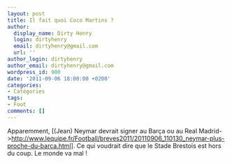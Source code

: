 ```yaml
---
layout: post
title: Il fait quoi Coco Martins ?
author:
  display_name: Dirty Henry
  login: dirtyhenry
  email: dirtyhenry@gmail.com
  url: ''
author_login: dirtyhenry
author_email: dirtyhenry@gmail.com
wordpress_id: 900
date: '2011-09-06 18:00:00 +0200'
categories:
- Catégories
tags:
- Foot
comments: []
---
```

Apparemment, [(Jean) Neymar devrait signer au Barça ou au Real Madrid->http://www.lequipe.fr/Football/breves2011/20110906_110130_neymar-plus-proche-du-barca.html]. Ce qui voudrait dire que le Stade Brestois est hors du coup. Le monde va mal !
